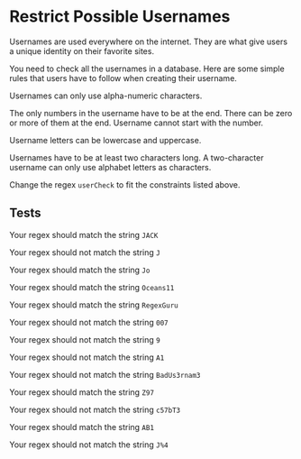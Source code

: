 # Restrict Possible Usernames

Usernames are used everywhere on the internet. They are what give users a unique identity on their favorite sites.

You need to check all the usernames in a database. Here are some simple rules that users have to follow when creating their username.

Usernames can only use alpha-numeric characters.

The only numbers in the username have to be at the end. There can be zero or more of them at the end. Username cannot start with the number.

Username letters can be lowercase and uppercase.

Usernames have to be at least two characters long. A two-character username can only use alphabet letters as characters.

Change the regex `userCheck` to fit the constraints listed above.

## Tests

Your regex should match the string `JACK`

Your regex should not match the string `J`

Your regex should match the string `Jo`

Your regex should match the string `Oceans11`

Your regex should match the string `RegexGuru`

Your regex should not match the string `007`

Your regex should not match the string `9`

Your regex should not match the string `A1`

Your regex should not match the string `BadUs3rnam3`

Your regex should match the string `Z97`

Your regex should not match the string `c57bT3`

Your regex should match the string `AB1`

Your regex should not match the string `J%4`
